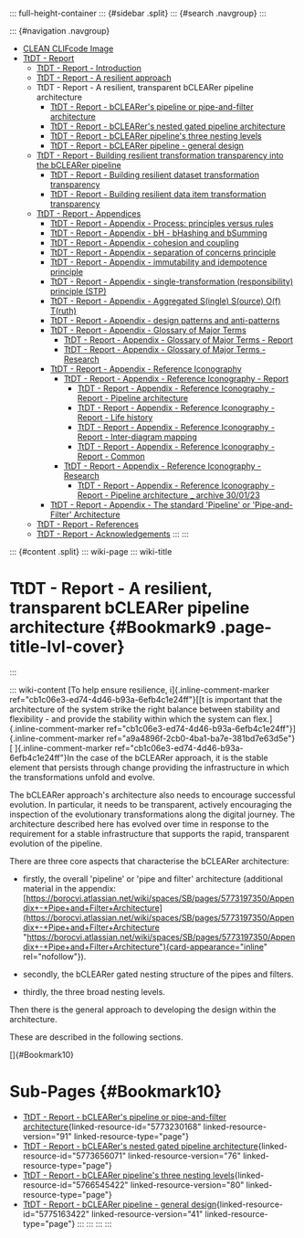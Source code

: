 ::: full-height-container
::: {#sidebar .split}
::: {#search .navgroup}
:::

::: {#navigation .navgroup}
-   [CLEAN CLIFcode Image](page5501091875.md)
-   [TtDT - Report](page5766283265.md)
    -   [TtDT - Report - Introduction](page5765071213.md)
    -   [TtDT - Report - A resilient approach](page5769560149.md)
    -   TtDT - Report - A resilient, transparent bCLEARer pipeline
        architecture
        -   [TtDT - Report - bCLEARer\'s pipeline or pipe-and-filter
            architecture](page5773230168.md)
        -   [TtDT - Report - bCLEARer\'s nested gated pipeline
            architecture](page5773656071.md)
        -   [TtDT - Report - bCLEARer pipeline\'s three nesting
            levels](page5766545422.md)
        -   [TtDT - Report - bCLEARer pipeline - general
            design](page5775163422.md)
    -   [TtDT - Report - Building resilient transformation transparency
        into the bCLEARer pipeline](page5769494532.md)
        -   [TtDT - Report - Building resilient dataset transformation
            transparency](page5765136857.md)
        -   [TtDT - Report - Building resilient data item transformation
            transparency](page5766316201.md)
    -   [TtDT - Report - Appendices](page5768675336.md)
        -   [TtDT - Report - Appendix - Process: principles versus
            rules](page5769003012.md)
        -   [TtDT - Report - Appendix - bH - bHashing and
            bSumming](page5768839184.md)
        -   [TtDT - Report - Appendix - cohesion and
            coupling](page5772804097.md)
        -   [TtDT - Report - Appendix - separation of concerns
            principle](page5772804106.md)
        -   [TtDT - Report - Appendix - immutability and idempotence
            principle](page5772869633.md)
        -   [TtDT - Report - Appendix - single-transformation
            (responsibility) principle (STP)](page5772804114.md)
        -   [TtDT - Report - Appendix - Aggregated S(ingle) S(ource)
            O(f) T(ruth)](page5773328385.md)
        -   [TtDT - Report - Appendix - design patterns and
            anti-patterns](page5775982593.md)
        -   [TtDT - Report - Appendix - Glossary of Major
            Terms](page5780340771.md)
            -   [TtDT - Report - Appendix - Glossary of Major Terms -
                Report](page5793284135.md)
            -   [TtDT - Report - Appendix - Glossary of Major Terms -
                Research](page5793218610.md)
        -   [TtDT - Report - Appendix - Reference
            Iconography](page5784010894.md)
            -   [TtDT - Report - Appendix - Reference Iconography -
                Report](page5783355393.md)
                -   [TtDT - Report - Appendix - Reference Iconography -
                    Report - Pipeline architecture](page5797249025.md)
                -   [TtDT - Report - Appendix - Reference Iconography -
                    Report - Life history](page5796298761.md)
                -   [TtDT - Report - Appendix - Reference Iconography -
                    Report - Inter-diagram mapping](page5796299378.md)
                -   [TtDT - Report - Appendix - Reference Iconography -
                    Report - Common](page5796299991.md)
            -   [TtDT - Report - Appendix - Reference Iconography -
                Research](page5785092097.md)
                -   [TtDT - Report - Appendix - Reference Iconography -
                    Report - Pipeline architecture \_ archive
                    30/01/23](page5796331521.md)
        -   [TtDT - Report - Appendix - The standard \'Pipeline\' or
            \'Pipe-and-Filter\' Architecture](page5784338433.md)
    -   [TtDT - Report - References](page5766578192.md)
    -   [TtDT - Report - Acknowledgements](page5766545409.md)
:::
:::

::: {#content .split}
::: wiki-page
::: wiki-title
# TtDT - Report - A resilient, transparent bCLEARer pipeline architecture {#Bookmark9 .page-title-lvl-cover}
:::

::: wiki-content
[To help ensure resilience, i]{.inline-comment-marker
ref="cb1c06e3-ed74-4d46-b93a-6efb4c1e24ff"}[[t is important that the
architecture of the system strike the right balance between stability
and flexibility - and provide the stability within which the system can
flex.]{.inline-comment-marker
ref="cb1c06e3-ed74-4d46-b93a-6efb4c1e24ff"}]{.inline-comment-marker
ref="a9a4896f-2cb0-4ba1-ba7e-381bd7e63d5e"}[ ]{.inline-comment-marker
ref="cb1c06e3-ed74-4d46-b93a-6efb4c1e24ff"}In the case of the bCLEARer
approach, it is the stable element that persists through change
providing the infrastructure in which the transformations unfold and
evolve.

The bCLEARer approach's architecture also needs to encourage successful
evolution. In particular, it needs to be transparent, actively
encouraging the inspection of the evolutionary transformations along the
digital journey. The architecture described here has evolved over time
in response to the requirement for a stable infrastructure that supports
the rapid, transparent evolution of the pipeline.

There are three core aspects that characterise the bCLEARer
architecture:

-   firstly, the overall 'pipeline' or 'pipe and filter' architecture
    (additional material in the appendix:
    [https://borocvi.atlassian.net/wiki/spaces/SB/pages/5773197350/Appendix+-+Pipe+and+Filter+Architecture](https://borocvi.atlassian.net/wiki/spaces/SB/pages/5773197350/Appendix+-+Pipe+and+Filter+Architecture "https://borocvi.atlassian.net/wiki/spaces/SB/pages/5773197350/Appendix+-+Pipe+and+Filter+Architecture"){card-appearance="inline"
    rel="nofollow"}).

-   secondly, the bCLEARer gated nesting structure of the pipes and
    filters.

-   thirdly, the three broad nesting levels.

Then there is the general approach to developing the design within the
architecture.

These are described in the following sections.

[]{#Bookmark10}

# Sub-Pages {#Bookmark10}

-   [TtDT - Report - bCLEARer\'s pipeline or pipe-and-filter
    architecture](page5773230168.md#Bookmark11 "TtDT - Report - bCLEARer's pipeline or pipe-and-filter architecture"){linked-resource-id="5773230168"
    linked-resource-version="91" linked-resource-type="page"}
-   [TtDT - Report - bCLEARer\'s nested gated pipeline
    architecture](page5773656071.md#Bookmark28 "TtDT - Report - bCLEARer's nested gated pipeline architecture"){linked-resource-id="5773656071"
    linked-resource-version="76" linked-resource-type="page"}
-   [TtDT - Report - bCLEARer pipeline\'s three nesting
    levels](page5766545422.md#Bookmark36 "TtDT - Report - bCLEARer pipeline's three nesting levels"){linked-resource-id="5766545422"
    linked-resource-version="80" linked-resource-type="page"}
-   [TtDT - Report - bCLEARer pipeline - general
    design](page5775163422.md#Bookmark44 "TtDT - Report - bCLEARer pipeline - general design"){linked-resource-id="5775163422"
    linked-resource-version="41" linked-resource-type="page"}
:::
:::
:::
:::
